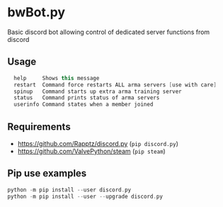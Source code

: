 bwBot.py
==========

Basic discord bot allowing control of dedicated server functions from discord 

## Usage
```c++
  help     Shows this message
  restart  Command force restarts ALL arma servers [use with care]
  spinup   Command starts up extra arma training server
  status   Command prints status of arma servers
  userinfo Command states when a member joined
```

## Requirements
- https://github.com/Rapptz/discord.py (`pip discord.py`)
- https://github.com/ValvePython/steam (`pip steam`)

## Pip use examples
```c++
python -m pip install --user discord.py
python -m pip install --user --upgrade discord.py
```
